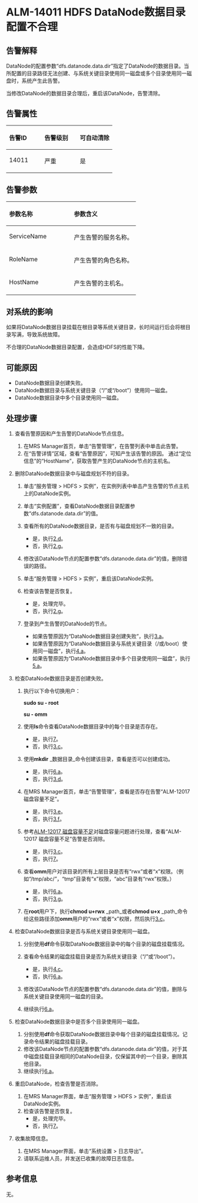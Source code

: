 # ALM-14011 HDFS DataNode数据目录配置不合理<a name="ZH-CN_TOPIC_0174499356"></a>

## 告警解释<a name="zh-cn_topic_0093195056_zh-cn_topic_0041039540_zh-cn_topic_0035998730_section63081244"></a>

DataNode的配置参数“dfs.datanode.data.dir”指定了DataNode的数据目录。当所配置的目录路径无法创建、与系统关键目录使用同一磁盘或多个目录使用同一磁盘时，系统产生此告警。

当修改DataNode的数据目录合理后，重启该DataNode，告警清除。

## 告警属性<a name="zh-cn_topic_0093195056_zh-cn_topic_0041039540_zh-cn_topic_0035998730_section30860289"></a>

<a name="zh-cn_topic_0093195056_zh-cn_topic_0041039540_zh-cn_topic_0035998730_table41052960"></a>
<table><thead align="left"><tr id="zh-cn_topic_0093195056_zh-cn_topic_0041039540_zh-cn_topic_0035998730_row577635"><th class="cellrowborder" valign="top" width="33.33333333333333%" id="mcps1.1.4.1.1"><p id="zh-cn_topic_0093195056_zh-cn_topic_0041039540_zh-cn_topic_0035998730_p46788488"><a name="zh-cn_topic_0093195056_zh-cn_topic_0041039540_zh-cn_topic_0035998730_p46788488"></a><a name="zh-cn_topic_0093195056_zh-cn_topic_0041039540_zh-cn_topic_0035998730_p46788488"></a>告警ID</p>
</th>
<th class="cellrowborder" valign="top" width="33.33333333333333%" id="mcps1.1.4.1.2"><p id="zh-cn_topic_0093195056_zh-cn_topic_0041039540_zh-cn_topic_0035998730_p31771169"><a name="zh-cn_topic_0093195056_zh-cn_topic_0041039540_zh-cn_topic_0035998730_p31771169"></a><a name="zh-cn_topic_0093195056_zh-cn_topic_0041039540_zh-cn_topic_0035998730_p31771169"></a>告警级别</p>
</th>
<th class="cellrowborder" valign="top" width="33.33333333333333%" id="mcps1.1.4.1.3"><p id="zh-cn_topic_0093195056_zh-cn_topic_0041039540_zh-cn_topic_0035998730_p23327895"><a name="zh-cn_topic_0093195056_zh-cn_topic_0041039540_zh-cn_topic_0035998730_p23327895"></a><a name="zh-cn_topic_0093195056_zh-cn_topic_0041039540_zh-cn_topic_0035998730_p23327895"></a>可自动清除</p>
</th>
</tr>
</thead>
<tbody><tr id="zh-cn_topic_0093195056_zh-cn_topic_0041039540_zh-cn_topic_0035998730_row10511313"><td class="cellrowborder" valign="top" width="33.33333333333333%" headers="mcps1.1.4.1.1 "><p id="zh-cn_topic_0093195056_zh-cn_topic_0041039540_zh-cn_topic_0035998730_p46110007"><a name="zh-cn_topic_0093195056_zh-cn_topic_0041039540_zh-cn_topic_0035998730_p46110007"></a><a name="zh-cn_topic_0093195056_zh-cn_topic_0041039540_zh-cn_topic_0035998730_p46110007"></a>14011</p>
</td>
<td class="cellrowborder" valign="top" width="33.33333333333333%" headers="mcps1.1.4.1.2 "><p id="zh-cn_topic_0093195056_zh-cn_topic_0041039540_zh-cn_topic_0035998730_p43923123"><a name="zh-cn_topic_0093195056_zh-cn_topic_0041039540_zh-cn_topic_0035998730_p43923123"></a><a name="zh-cn_topic_0093195056_zh-cn_topic_0041039540_zh-cn_topic_0035998730_p43923123"></a>严重</p>
</td>
<td class="cellrowborder" valign="top" width="33.33333333333333%" headers="mcps1.1.4.1.3 "><p id="zh-cn_topic_0093195056_zh-cn_topic_0041039540_zh-cn_topic_0035998730_p1003178"><a name="zh-cn_topic_0093195056_zh-cn_topic_0041039540_zh-cn_topic_0035998730_p1003178"></a><a name="zh-cn_topic_0093195056_zh-cn_topic_0041039540_zh-cn_topic_0035998730_p1003178"></a>是</p>
</td>
</tr>
</tbody>
</table>

## 告警参数<a name="zh-cn_topic_0093195056_zh-cn_topic_0041039540_zh-cn_topic_0035998730_section9307148"></a>

<a name="zh-cn_topic_0093195056_zh-cn_topic_0041039540_zh-cn_topic_0035998730_table14148614"></a>
<table><thead align="left"><tr id="zh-cn_topic_0093195056_zh-cn_topic_0041039540_zh-cn_topic_0035998730_row23313778"><th class="cellrowborder" valign="top" width="50%" id="mcps1.1.3.1.1"><p id="zh-cn_topic_0093195056_zh-cn_topic_0041039540_zh-cn_topic_0035998730_p9367865"><a name="zh-cn_topic_0093195056_zh-cn_topic_0041039540_zh-cn_topic_0035998730_p9367865"></a><a name="zh-cn_topic_0093195056_zh-cn_topic_0041039540_zh-cn_topic_0035998730_p9367865"></a>参数名称</p>
</th>
<th class="cellrowborder" valign="top" width="50%" id="mcps1.1.3.1.2"><p id="zh-cn_topic_0093195056_zh-cn_topic_0041039540_zh-cn_topic_0035998730_p20599592"><a name="zh-cn_topic_0093195056_zh-cn_topic_0041039540_zh-cn_topic_0035998730_p20599592"></a><a name="zh-cn_topic_0093195056_zh-cn_topic_0041039540_zh-cn_topic_0035998730_p20599592"></a>参数含义</p>
</th>
</tr>
</thead>
<tbody><tr id="zh-cn_topic_0093195056_zh-cn_topic_0041039540_zh-cn_topic_0035998730_row57954280"><td class="cellrowborder" valign="top" width="50%" headers="mcps1.1.3.1.1 "><p id="zh-cn_topic_0093195056_zh-cn_topic_0041039540_zh-cn_topic_0035998730_p63785121"><a name="zh-cn_topic_0093195056_zh-cn_topic_0041039540_zh-cn_topic_0035998730_p63785121"></a><a name="zh-cn_topic_0093195056_zh-cn_topic_0041039540_zh-cn_topic_0035998730_p63785121"></a>ServiceName</p>
</td>
<td class="cellrowborder" valign="top" width="50%" headers="mcps1.1.3.1.2 "><p id="zh-cn_topic_0093195056_zh-cn_topic_0041039540_zh-cn_topic_0035998730_p66321146"><a name="zh-cn_topic_0093195056_zh-cn_topic_0041039540_zh-cn_topic_0035998730_p66321146"></a><a name="zh-cn_topic_0093195056_zh-cn_topic_0041039540_zh-cn_topic_0035998730_p66321146"></a>产生告警的服务名称。</p>
</td>
</tr>
<tr id="zh-cn_topic_0093195056_zh-cn_topic_0041039540_zh-cn_topic_0035998730_row60019402"><td class="cellrowborder" valign="top" width="50%" headers="mcps1.1.3.1.1 "><p id="zh-cn_topic_0093195056_zh-cn_topic_0041039540_zh-cn_topic_0035998730_p29733366"><a name="zh-cn_topic_0093195056_zh-cn_topic_0041039540_zh-cn_topic_0035998730_p29733366"></a><a name="zh-cn_topic_0093195056_zh-cn_topic_0041039540_zh-cn_topic_0035998730_p29733366"></a>RoleName</p>
</td>
<td class="cellrowborder" valign="top" width="50%" headers="mcps1.1.3.1.2 "><p id="zh-cn_topic_0093195056_zh-cn_topic_0041039540_zh-cn_topic_0035998730_p59592471"><a name="zh-cn_topic_0093195056_zh-cn_topic_0041039540_zh-cn_topic_0035998730_p59592471"></a><a name="zh-cn_topic_0093195056_zh-cn_topic_0041039540_zh-cn_topic_0035998730_p59592471"></a>产生告警的角色名称。</p>
</td>
</tr>
<tr id="zh-cn_topic_0093195056_zh-cn_topic_0041039540_zh-cn_topic_0035998730_row66570199"><td class="cellrowborder" valign="top" width="50%" headers="mcps1.1.3.1.1 "><p id="zh-cn_topic_0093195056_zh-cn_topic_0041039540_zh-cn_topic_0035998730_p23477058"><a name="zh-cn_topic_0093195056_zh-cn_topic_0041039540_zh-cn_topic_0035998730_p23477058"></a><a name="zh-cn_topic_0093195056_zh-cn_topic_0041039540_zh-cn_topic_0035998730_p23477058"></a>HostName</p>
</td>
<td class="cellrowborder" valign="top" width="50%" headers="mcps1.1.3.1.2 "><p id="zh-cn_topic_0093195056_zh-cn_topic_0041039540_zh-cn_topic_0035998730_p22593558"><a name="zh-cn_topic_0093195056_zh-cn_topic_0041039540_zh-cn_topic_0035998730_p22593558"></a><a name="zh-cn_topic_0093195056_zh-cn_topic_0041039540_zh-cn_topic_0035998730_p22593558"></a>产生告警的主机名。</p>
</td>
</tr>
</tbody>
</table>

## 对系统的影响<a name="zh-cn_topic_0093195056_zh-cn_topic_0041039540_zh-cn_topic_0035998730_section16655470"></a>

如果将DataNode数据目录挂载在根目录等系统关键目录，长时间运行后会将根目录写满，导致系统故障。

不合理的DataNode数据目录配置，会造成HDFS的性能下降。

## 可能原因<a name="zh-cn_topic_0093195056_zh-cn_topic_0041039540_zh-cn_topic_0035998730_section15681504"></a>

-   DataNode数据目录创建失败。
-   DataNode数据目录与系统关键目录（“/”或“/boot”）使用同一磁盘。
-   DataNode数据目录中多个目录使用同一磁盘。

## 处理步骤<a name="zh-cn_topic_0093195056_zh-cn_topic_0041039540_zh-cn_topic_0035998730_section6915811"></a>

1.  查看告警原因和产生告警的DataNode节点信息。
    1.  在MRS Manager首页，单击“告警管理”，在告警列表中单击此告警。
    2.  在“告警详情”区域，查看“告警原因”，可知产生该告警的原因。 通过“定位信息”的“HostName”，获取告警产生的DataNode节点的主机名。

2.  删除DataNode数据目录中与磁盘规划不符的目录。
    1.  单击“服务管理 \> HDFS \> 实例”，在实例列表中单击产生告警的节点主机上的DataNode实例。
    2.  单击“实例配置”，查看DataNode数据目录配置参数“dfs.datanode.data.dir”的值。
    3.  查看所有的DataNode数据目录，是否有与磁盘规划不一致的目录。
        -   是，执行[2.d](#zh-cn_topic_0093195056_zh-cn_topic_0041039540_zh-cn_topic_0035998730_alm14011_mmccppss_s6)。
        -   否，执行[2.g](#zh-cn_topic_0093195056_zh-cn_topic_0041039540_zh-cn_topic_0035998730_s9)。

    4.  <a name="zh-cn_topic_0093195056_zh-cn_topic_0041039540_zh-cn_topic_0035998730_alm14011_mmccppss_s6"></a>修改该DataNode节点的配置参数“dfs.datanode.data.dir”的值，删除错误的路径。
    5.  单击“服务管理 \> HDFS \> 实例”，重启该DataNode实例。
    6.  检查该告警是否恢复。
        -   是，处理完毕。
        -   否，执行[2.g](#zh-cn_topic_0093195056_zh-cn_topic_0041039540_zh-cn_topic_0035998730_s9)。

    7.  <a name="zh-cn_topic_0093195056_zh-cn_topic_0041039540_zh-cn_topic_0035998730_s9"></a>登录到产生告警的DataNode的节点。
        -   如果告警原因为“DataNode数据目录创建失败”，执行[3.a](#zh-cn_topic_0093195056_zh-cn_topic_0041039540_zh-cn_topic_0035998730_alm14011_mmccppss_s10)。
        -   如果告警原因为“DataNode数据目录与系统关键目录（/或/boot）使用同一磁盘”，执行[4.a](#zh-cn_topic_0093195056_zh-cn_topic_0041039540_zh-cn_topic_0035998730_s16)。
        -   如果告警原因为“DataNode数据目录中多个目录使用同一磁盘”，执行[5.a](#zh-cn_topic_0093195056_zh-cn_topic_0041039540_zh-cn_topic_0035998730_s20)。

3.  检查DataNode数据目录是否创建失败。
    1.  <a name="zh-cn_topic_0093195056_zh-cn_topic_0041039540_zh-cn_topic_0035998730_alm14011_mmccppss_s10"></a>执行以下命令切换用户：

        **sudo su - root**

        **su - omm**

    2.  使用**ls**命令查看DataNode数据目录中的每个目录是否存在。
        -   是，执行[7](#zh-cn_topic_0093195056_zh-cn_topic_0041039540_zh-cn_topic_0035998730_li43237556162643)。
        -   否，执行[3.c](#zh-cn_topic_0093195056_zh-cn_topic_0041039540_zh-cn_topic_0035998730_alm14011_mmccppss_s12)。

    3.  <a name="zh-cn_topic_0093195056_zh-cn_topic_0041039540_zh-cn_topic_0035998730_alm14011_mmccppss_s12"></a>使用**mkdir** _数据目录_命令创建该目录，查看是否可以创建成功。
        -   是，执行[6.a](#zh-cn_topic_0093195056_zh-cn_topic_0041039540_zh-cn_topic_0035998730_s23)。
        -   否，执行[3.d](#zh-cn_topic_0093195056_zh-cn_topic_0041039540_zh-cn_topic_0035998730_s1233)。

    4.  <a name="zh-cn_topic_0093195056_zh-cn_topic_0041039540_zh-cn_topic_0035998730_s1233"></a>在MRS Manager首页，单击“告警管理”，查看是否存在告警“ALM-12017 磁盘容量不足”。
        -   是，执行[3.e](#zh-cn_topic_0093195056_zh-cn_topic_0041039540_zh-cn_topic_0035998730_s154)。
        -   否，执行[3.f](#zh-cn_topic_0093195056_zh-cn_topic_0041039540_zh-cn_topic_0035998730_alm14011_mmccppss_s13)。

    5.  <a name="zh-cn_topic_0093195056_zh-cn_topic_0041039540_zh-cn_topic_0035998730_s154"></a>参考[ALM-12017 磁盘容量不足](ALM-12017-磁盘容量不足-13.md#ZH-CN_TOPIC_0174499330)对磁盘容量问题进行处理，查看“ALM-12017 磁盘容量不足”告警是否消除。
        -   是，执行[3.c](#zh-cn_topic_0093195056_zh-cn_topic_0041039540_zh-cn_topic_0035998730_alm14011_mmccppss_s12)。
        -   否，执行[7](#zh-cn_topic_0093195056_zh-cn_topic_0041039540_zh-cn_topic_0035998730_li43237556162643)。

    6.  <a name="zh-cn_topic_0093195056_zh-cn_topic_0041039540_zh-cn_topic_0035998730_alm14011_mmccppss_s13"></a>查看**omm**用户对该目录的所有上层目录是否有“rwx”或者“x”权限。（例如“/tmp/abc/”，“tmp”目录有“x”权限，“abc”目录有“rwx”权限。）
        -   是，执行[6.a](#zh-cn_topic_0093195056_zh-cn_topic_0041039540_zh-cn_topic_0035998730_s23)。
        -   否，执行[3.g](#zh-cn_topic_0093195056_zh-cn_topic_0041039540_zh-cn_topic_0035998730_s14)。

    7.  <a name="zh-cn_topic_0093195056_zh-cn_topic_0041039540_zh-cn_topic_0035998730_s14"></a>在**root**用户下，执行**chmod u+rwx** _path_或者**chmod u+x** _path_命令给这些路径添加**omm**用户的“rwx”或者“x”权限，然后执行[3.c](#zh-cn_topic_0093195056_zh-cn_topic_0041039540_zh-cn_topic_0035998730_alm14011_mmccppss_s12)。

4.  检查DataNode数据目录是否与系统关键目录使用同一磁盘。
    1.  <a name="zh-cn_topic_0093195056_zh-cn_topic_0041039540_zh-cn_topic_0035998730_s16"></a>分别使用**df**命令获取DataNode数据目录中的每个目录的磁盘挂载情况。
    2.  查看命令结果的磁盘挂载目录是否为系统关键目录（“/”或“/boot”）。
        -   是，执行[4.c](#zh-cn_topic_0093195056_zh-cn_topic_0041039540_zh-cn_topic_0035998730_s18)。
        -   否，执行[6.a](#zh-cn_topic_0093195056_zh-cn_topic_0041039540_zh-cn_topic_0035998730_s23)。

    3.  <a name="zh-cn_topic_0093195056_zh-cn_topic_0041039540_zh-cn_topic_0035998730_s18"></a>修改该DataNode节点的配置参数“dfs.datanode.data.dir”的值，删除与系统关键目录使用同一磁盘的目录。
    4.  继续执行[6.a](#zh-cn_topic_0093195056_zh-cn_topic_0041039540_zh-cn_topic_0035998730_s23)。

5.  检查DataNode数据目录中是否多个目录使用同一磁盘。
    1.  <a name="zh-cn_topic_0093195056_zh-cn_topic_0041039540_zh-cn_topic_0035998730_s20"></a>分别使用**df**命令获取DataNode数据目录中每个目录的磁盘挂载情况。记录命令结果的磁盘挂载目录。
    2.  修改该DataNode节点的配置参数“dfs.datanode.data.dir”的值，对于其中磁盘挂载目录相同的DataNode目录，仅保留其中的一个目录，删除其他目录。
    3.  继续执行[6.a](#zh-cn_topic_0093195056_zh-cn_topic_0041039540_zh-cn_topic_0035998730_s23)。

6.  重启DataNode，检查告警是否消除。
    1.  <a name="zh-cn_topic_0093195056_zh-cn_topic_0041039540_zh-cn_topic_0035998730_s23"></a>在MRS Manager界面，单击“服务管理 \> HDFS \> 实例”，重启该DataNode实例。
    2.  检查该告警是否恢复。
        -   是，处理完毕。
        -   否，执行[7](#zh-cn_topic_0093195056_zh-cn_topic_0041039540_zh-cn_topic_0035998730_li43237556162643)。

7.  <a name="zh-cn_topic_0093195056_zh-cn_topic_0041039540_zh-cn_topic_0035998730_li43237556162643"></a>收集故障信息。
    1.  在MRS Manager界面，单击“系统设置 \> 日志导出”。
    2.  请联系运维人员，并发送已收集的故障日志信息。


## 参考信息<a name="zh-cn_topic_0093195056_zh-cn_topic_0041039540_zh-cn_topic_0035998730_section62242305"></a>

无。

